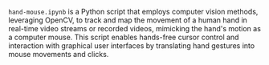 `hand-mouse.ipynb` is a Python script that employs computer vision methods, leveraging OpenCV, to track and map the movement of a human hand in real-time video streams or recorded videos, mimicking the hand's motion as a computer mouse. This script enables hands-free cursor control and interaction with graphical user interfaces by translating hand gestures into mouse movements and clicks.
